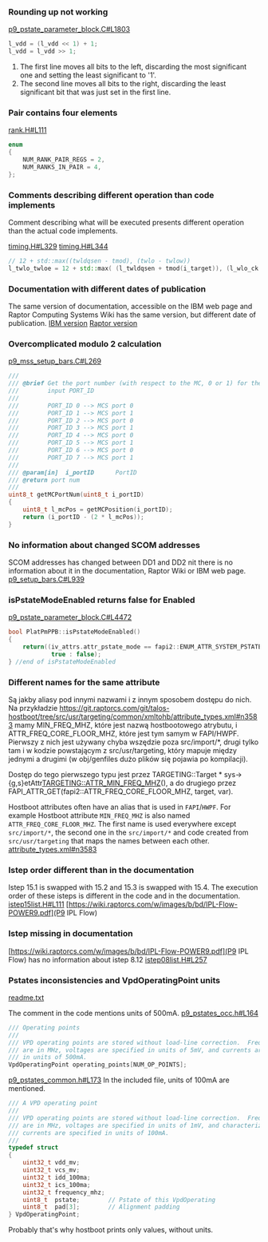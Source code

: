 ### Rounding up not working

[p9_pstate_parameter_block.C#L1803](https://github.com/open-power/hostboot/blob/4689d6d20fccc4587aea2cdfa843dc9881ff6482/src/import/chips/p9/procedures/hwp/pm/p9_pstate_parameter_block.C#L1803)

```cpp
l_vdd = (l_vdd << 1) + 1;
l_vdd = l_vdd >> 1;
```

1.
    The first line moves all bits to the left, discarding the most significant one
    and setting the least significant to '1'.
2.
    The second line moves all bits to the right, discarding the least significant
    bit that was just set in the first line.

### Pair contains four elements

[rank.H#L111](https://github.com/3mdeb/talos-hostboot/blob/a2ddbf3150e2c02ccc904b25d6650c9932a8a841/src/import/chips/p9/procedures/hwp/memory/lib/dimm/rank.H#L111)

```cpp
enum
{
    NUM_RANK_PAIR_REGS = 2,
    NUM_RANKS_IN_PAIR = 4,
};
```

### Comments describing different operation than code implements

Comment describing what will be executed presents different operation than
the actual code implements.

[timing.H#L329](https://github.com/3mdeb/talos-hostboot/blob/a2ddbf3150e2c02ccc904b25d6650c9932a8a841/src/import/chips/p9/procedures/hwp/memory/lib/eff_config/timing.H#L329)
[timing.H#L344](https://github.com/3mdeb/talos-hostboot/blob/a2ddbf3150e2c02ccc904b25d6650c9932a8a841/src/import/chips/p9/procedures/hwp/memory/lib/eff_config/timing.H#L344)

```cpp
// 12 + std::max((twldqsen - tmod), (twlo - twlow))
l_twlo_twloe = 12 + std::max( (l_twldqsen + tmod(i_target)), (l_wlo_ck + l_wloe_ck) ) + l_dq_ck + l_dqs_ck;
```

### Documentation with different dates of publication

The same version of documentation, accessible on the IBM web page and
Raptor Computing Systems Wiki has the same version, but different date
of publication.
[IBM version](https://ibm.ent.box.com/s/ddcdl3g0otdzyiajhkfe3jjh2oy5p3mt)
[Raptor version](https://wiki.raptorcs.com/w/images/0/04/POWER9_Registers_vol1_version1.1_pub.pdf)

### Overcomplicated modulo 2 calculation

[p9_mss_setup_bars.C#L269](https://github.com/open-power/hostboot/blob/4689d6d20fccc4587aea2cdfa843dc9881ff6482/src/import/chips/p9/procedures/hwp/nest/p9_mss_setup_bars.C#L269)

```cpp
///
/// @brief Get the port number (with respect to the MC, 0 or 1) for the
///        input PORT_ID
///
///        PORT_ID 0 --> MCS port 0
///        PORT_ID 1 --> MCS port 1
///        PORT_ID 2 --> MCS port 0
///        PORT_ID 3 --> MCS port 1
///        PORT_ID 4 --> MCS port 0
///        PORT_ID 5 --> MCS port 1
///        PORT_ID 6 --> MCS port 0
///        PORT_ID 7 --> MCS port 1
///
/// @param[in]  i_portID      PortID
/// @return port num
///
uint8_t getMCPortNum(uint8_t i_portID)
{
    uint8_t l_mcPos = getMCPosition(i_portID);
    return (i_portID - (2 * l_mcPos));
}
```

### No information about changed SCOM addresses

SCOM addresses has changed between DD1 and DD2 nit there is no information about
it in the documentation, Raptor Wiki or IBM web page.
[p9_setup_bars.C#L939](https://github.com/open-power/hostboot/blob/master/src/import/chips/p9/procedures/hwp/nest/p9_setup_bars.C#L939)

### isPstateModeEnabled returns false for Enabled

[p9_pstate_parameter_block.C#L4472](https://github.com/open-power/hostboot/blob/4689d6d20fccc4587aea2cdfa843dc9881ff6482/src/import/chips/p9/procedures/hwp/pm/p9_pstate_parameter_block.C#L4472)
```cpp
bool PlatPmPPB::isPstateModeEnabled()
{
    return((iv_attrs.attr_pstate_mode == fapi2::ENUM_ATTR_SYSTEM_PSTATES_MODE_OFF) ?
            true : false);
} //end of isPstateModeEnabled
```

### Different names for the same attribute

Są jakby aliasy pod innymi nazwami i z innym sposobem dostępu do nich. Na przykładzie https://git.raptorcs.com/git/talos-hostboot/tree/src/usr/targeting/common/xmltohb/attribute_types.xml#n3583 mamy MIN_FREQ_MHZ, które jest nazwą hostbootowego atrybutu, i ATTR_FREQ_CORE_FLOOR_MHZ, które jest tym samym w FAPI/HWPF. Pierwszy z nich jest używany chyba wszędzie poza src/import/*, drugi tylko tam i w kodzie powstającym z src/usr/targeting, który mapuje między jednymi a drugimi (w obj/genfiles dużo plików się pojawia po kompilacji).

Dostęp do tego pierwszego typu jest przez TARGETING::Target * sys->{g,s}etAttr<TARGETING::ATTR_MIN_FREQ_MHZ>(), a do drugiego przez FAPI_ATTR_GET(fapi2::ATTR_FREQ_CORE_FLOOR_MHZ, target, var).

Hostboot attributes often have an alias that is used in `FAPI`/`HWPF`.
For example Hostboot attribute `MIN_FREQ_MHZ` is also named `ATTR_FREQ_CORE_FLOOR_MHZ`.
The first name is used everywhere except `src/import/*`, the second one
in the `src/import/*` and code created from `src/usr/targeting` that
maps the names between each other.
[attribute_types.xml#n3583](https://git.raptorcs.com/git/talos-hostboot/tree/src/usr/targeting/common/xmltohb/attribute_types.xml#n3583)

### Istep order different than in the documentation

Istep 15.1 is swapped with 15.2 and 15.3 is swapped with 15.4.
The execution order of these isteps is different in the code
and in the documentation.
[istep15list.H#L111](https://github.com/open-power/hostboot/blob/4689d6d20fccc4587aea2cdfa843dc9881ff6482/src/include/usr/isteps/istep15list.H#L111)
[https://wiki.raptorcs.com/w/images/b/bd/IPL-Flow-POWER9.pdf](P9 IPL Flow)

### Istep missing in documentation

[https://wiki.raptorcs.com/w/images/b/bd/IPL-Flow-POWER9.pdf](P9 IPL Flow)
has no information about istep 8.12
[istep08list.H#L257](https://github.com/open-power/hostboot/blob/4689d6d20fccc4587aea2cdfa843dc9881ff6482/src/include/usr/isteps/istep08list.H#L257)

### Pstates inconsistencies and VpdOperatingPoint units

[readme.txt](https://github.com/3mdeb/coreboot/blob/09bc0efd57f59dea97790dedf0ae224ab661fad6/src/soc/ibm/power9/pstates_include/readme.txt)

The comment in the code mentions units of 500mA.
[p9_pstates_occ.h#L164](https://github.com/open-power/hostboot/blob/master/src/import/chips/p9/procedures/hwp/lib/p9_pstates_occ.h#L164)

```cpp
/// Operating points
///
/// VPD operating points are stored without load-line correction.  Frequencies
/// are in MHz, voltages are specified in units of 5mV, and currents are
/// in units of 500mA.
VpdOperatingPoint operating_points[NUM_OP_POINTS];
```
[p9_pstates_common.h#L173](https://github.com/open-power/hostboot/blob/master/src/import/chips/p9/procedures/hwp/lib/p9_pstates_common.h#L173)
In the included file, units of 100mA are mentioned.
```cpp
/// A VPD operating point
///
/// VPD operating points are stored without load-line correction.  Frequencies
/// are in MHz, voltages are specified in units of 1mV, and characterization
/// currents are specified in units of 100mA.
///
typedef struct
{
    uint32_t vdd_mv;
    uint32_t vcs_mv;
    uint32_t idd_100ma;
    uint32_t ics_100ma;
    uint32_t frequency_mhz;
    uint8_t  pstate;        // Pstate of this VpdOperating
    uint8_t  pad[3];        // Alignment padding
} VpdOperatingPoint;
```
Probably that's why hostboot prints only values, without units.
